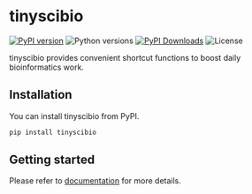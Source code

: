 # tinyscibio

[![PyPI version](https://img.shields.io/pypi/v/tinyscibio)](https://pypi.org/project/tinyscibio/)
![Python versions](https://img.shields.io/pypi/pyversions/tinyscibio)
[![PyPI Downloads](https://img.shields.io/pypi/dm/tinyscibio)](https://pypistats.org/packages/tinyscibio)
![License](https://img.shields.io/pypi/l/tinyscibio)

tinyscibio provides convenient shortcut functions to boost daily bioinformatics
work.

## Installation

You can install tinyscibio from PyPI.

```bash
pip install tinyscibio
```

## Getting started

Please refer to [documentation](https://svm-zhang.github.io/tinyscibio) for more details.
